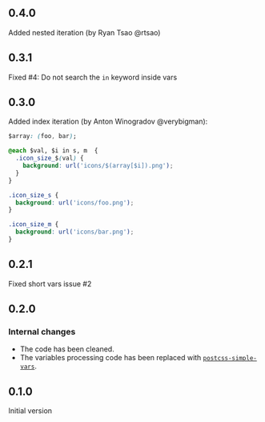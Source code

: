 ## 0.4.0
Added nested iteration (by Ryan Tsao @rtsao)

## 0.3.1
Fixed #4: Do not search the `in` keyword inside vars

## 0.3.0
Added index iteration (by Anton Winogradov @verybigman):

```css
$array: (foo, bar);

@each $val, $i in s, m  {
  .icon_size_$(val) {
    background: url('icons/$(array[$i]).png');
  }
}
```

```css
.icon_size_s {
  background: url('icons/foo.png');
}

.icon_size_m {
  background: url('icons/bar.png');
}
```


## 0.2.1
Fixed short vars issue #2

## 0.2.0
### Internal changes
* The code has been cleaned.
* The variables processing code has been replaced with [`postcss-simple-vars`].

[`postcss-simple-vars`]: https://github.com/postcss/postcss-simple-vars

## 0.1.0
Initial version
